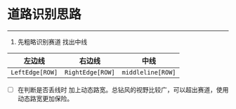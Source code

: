 # 道路识别思路
--------------
1. 先粗略识别赛道 找出中线

|左边线|右边线|中线|
|-----|-----|---|
|`LeftEdge[ROW]`|`RightEdge[ROW]`|`middleline[ROW]`|

- [ ]  在判断是否丢线时 加上动态路宽。总钻风的视野比较广，可以超出赛道，使用动态路宽更加保险。 
